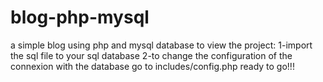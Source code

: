 # blog-php-mysql
a simple blog using php and mysql database
to view the project:
1-import the sql file to your sql database 
2-to change the configuration of the connexion with the database go to includes/config.php
ready to go!!!
